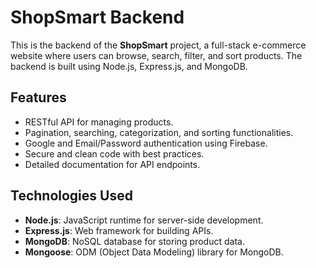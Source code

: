 # ShopSmart Backend

This is the backend of the **ShopSmart** project, a full-stack e-commerce website where users can browse, search, filter, and sort products. The backend is built using Node.js, Express.js, and MongoDB.

## Features

- RESTful API for managing products.
- Pagination, searching, categorization, and sorting functionalities.
- Google and Email/Password authentication using Firebase.
- Secure and clean code with best practices.
- Detailed documentation for API endpoints.

## Technologies Used

- **Node.js**: JavaScript runtime for server-side development.
- **Express.js**: Web framework for building APIs.
- **MongoDB**: NoSQL database for storing product data.
- **Mongoose**: ODM (Object Data Modeling) library for MongoDB.

